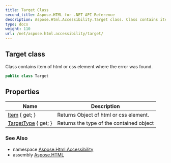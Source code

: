 ```yaml
---
title: Target Class
second_title: Aspose.HTML for .NET API Reference
description: Aspose.Html.Accessibility.Target class. Class contains item of html or css element where the error was found
type: docs
weight: 110
url: /net/aspose.html.accessibility/target/
---
```

## Target class

Class contains item of html or css element where the error was found.

```csharp
public class Target
```

## Properties

| Name | Description |
| --- | --- |
| [Item](../../aspose.html.accessibility/target/item/) { get; } | Returns Object of html or css element. |
| [TargetType](../../aspose.html.accessibility/target/targettype/) { get; } | Returns the type of the contained object |

### See Also

* namespace [Aspose.Html.Accessibility](../../aspose.html.accessibility/)
* assembly [Aspose.HTML](../../)
